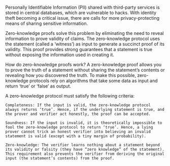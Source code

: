 Personally Identifiable Information (PII) shared with third-party services is stored in central databases, which are vulnerable to hacks. With identity theft becoming a critical issue, there are calls for more privacy-protecting means of sharing sensitive information.



Zero-knowledge proofs solve this problem by eliminating the need to reveal information to prove validity of claims. The zero-knowledge protocol uses the statement (called a ‘witness’) as input to generate a succinct proof of its validity. This proof provides strong guarantees that a statement is true without exposing the information used in creating it.

How do zero-knowledge proofs work?
A zero-knowledge proof allows you to prove the truth of a statement without sharing the statement’s contents or revealing how you discovered the truth. To make this possible, zero-knowledge protocols rely on algorithms that take some data as input and return ‘true’ or ‘false’ as output.

A zero-knowledge protocol must satisfy the following criteria:
```
Completeness: If the input is valid, the zero-knowledge protocol always returns ‘true’. Hence, if the underlying statement is true, and the prover and verifier act honestly, the proof can be accepted.
```
```
Soundness: If the input is invalid, it is theoretically impossible to fool the zero-knowledge protocol to return ‘true’. Hence, a lying prover cannot trick an honest verifier into believing an invalid statement is valid (except with a tiny margin of probability).
```
```
Zero-knowledge: The verifier learns nothing about a statement beyond its validity or falsity (they have “zero knowledge” of the statement). This requirement also prevents the verifier from deriving the original input (the statement’s contents) from the proof.
```
